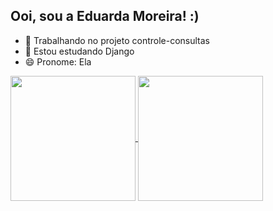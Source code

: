 ## Ooi, sou a Eduarda Moreira! :)

- 🔭 Trabalhando no projeto controle-consultas
- 🌱 Estou estudando Django
- 😄 Pronome: Ela

<a href="https://github.com/eduardamoreiira/">
  <img height=200 align="center" src="https://github-readme-stats.vercel.app/api?username=eduardamoreiira&show_icons=true&theme=radical"/>
</a>
<a href="https://github.com/eduardamoreiira/">
  <img height=200 align="center" src="https://github-readme-stats.vercel.app/api/top-langs?username=eduardamoreiira&show_icons=true&theme=radical&layout=compact&langs_count=8&card_width=320"/>
</a>






